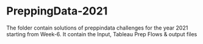 # PreppingData-2021
The folder contain solutions of preppindata challenges for the year 2021 starting from Week-6. It contain the Input, Tableau Prep Flows &amp; output files
